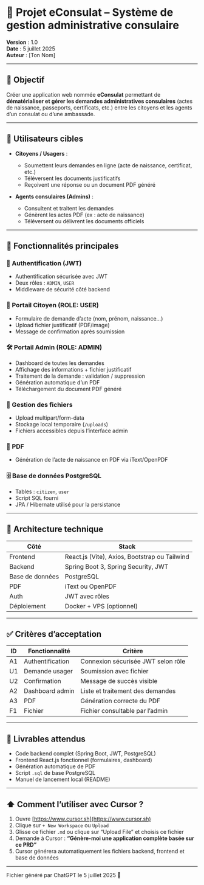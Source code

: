 # 🛂 Projet eConsulat – Système de gestion administrative consulaire

**Version** : 1.0  
**Date** : 5 juillet 2025  
**Auteur** : [Ton Nom]

---

## 🎯 Objectif

Créer une application web nommée **eConsulat** permettant de **dématérialiser et gérer les demandes administratives consulaires** (actes de naissance, passeports, certificats, etc.) entre les citoyens et les agents d’un consulat ou d’une ambassade.

---

## 👥 Utilisateurs cibles

- **Citoyens / Usagers** :
  - Soumettent leurs demandes en ligne (acte de naissance, certificat, etc.)
  - Téléversent les documents justificatifs
  - Reçoivent une réponse ou un document PDF généré

- **Agents consulaires (Admins)** :
  - Consultent et traitent les demandes
  - Génèrent les actes PDF (ex : acte de naissance)
  - Téléversent ou délivrent les documents officiels

---

## 🔑 Fonctionnalités principales

### 🔐 Authentification (JWT)
- Authentification sécurisée avec JWT
- Deux rôles : `ADMIN`, `USER`
- Middleware de sécurité côté backend

### 👤 Portail Citoyen (ROLE: USER)
- Formulaire de demande d’acte (nom, prénom, naissance...)
- Upload fichier justificatif (PDF/image)
- Message de confirmation après soumission

### 🛠️ Portail Admin (ROLE: ADMIN)
- Dashboard de toutes les demandes
- Affichage des informations + fichier justificatif
- Traitement de la demande : validation / suppression
- Génération automatique d’un PDF
- Téléchargement du document PDF généré

### 📁 Gestion des fichiers
- Upload multipart/form-data
- Stockage local temporaire (`/uploads`)
- Fichiers accessibles depuis l’interface admin

### 🧾 PDF
- Génération de l’acte de naissance en PDF via iText/OpenPDF

### 🗄️ Base de données PostgreSQL
- Tables : `citizen`, `user`
- Script SQL fourni
- JPA / Hibernate utilisé pour la persistance

---

## 🧱 Architecture technique

| Côté | Stack |
|------|-------|
| Frontend | React.js (Vite), Axios, Bootstrap ou Tailwind |
| Backend | Spring Boot 3, Spring Security, JWT |
| Base de données | PostgreSQL |
| PDF | iText ou OpenPDF |
| Auth | JWT avec rôles |
| Déploiement | Docker + VPS (optionnel) |

---

## ✅ Critères d’acceptation

| ID | Fonctionnalité | Critère |
|----|----------------|---------|
| A1 | Authentification | Connexion sécurisée JWT selon rôle |
| U1 | Demande usager | Soumission avec fichier |
| U2 | Confirmation | Message de succès visible |
| A2 | Dashboard admin | Liste et traitement des demandes |
| A3 | PDF | Génération correcte du PDF |
| F1 | Fichier | Fichier consultable par l’admin |

---

## 🧪 Livrables attendus

- Code backend complet (Spring Boot, JWT, PostgreSQL)
- Frontend React.js fonctionnel (formulaires, dashboard)
- Génération automatique de PDF
- Script `.sql` de base PostgreSQL
- Manuel de lancement local (README)

---

## ⬆️ Comment l’utiliser avec Cursor ?

1. Ouvre [https://www.cursor.sh](https://www.cursor.sh)
2. Clique sur `+ New Workspace` ou `Upload`
3. Glisse ce fichier `.md` ou clique sur “Upload File” et choisis ce fichier
4. Demande à Cursor : **“Génère-moi une application complète basée sur ce PRD”**
5. Cursor générera automatiquement les fichiers backend, frontend et base de données

---

Fichier généré par ChatGPT le 5 juillet 2025 📄
